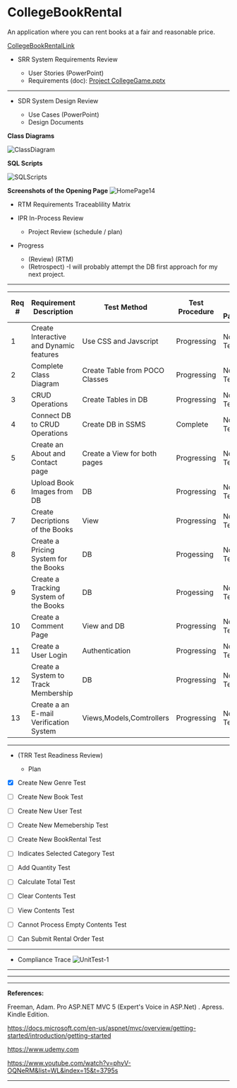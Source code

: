 # CollegeBookRental

An application where you can rent books at a fair and reasonable price. 



[CollegeBookRentalLink](https://collegebookrentaldonnyves.azurewebsites.net/)
- SRR  System Requirements Review

	- User Stories (PowerPoint)
  - Requirements (doc): [Project CollegeGame.pptx](https://github.com/donnyves/CollegeBookRental/files/3076989/Project.CollegeGame.pptx)
---
- SDR  System Design Review

	- Use Cases (PowerPoint)
  - Design Documents

**Class Diagrams**

![ClassDiagram](https://user-images.githubusercontent.com/40510674/56258172-7fa4cd80-6083-11e9-823a-efb39b5d8382.PNG)


**SQL Scripts**

![SQLScripts](https://user-images.githubusercontent.com/40510674/56181491-920b0280-5fc2-11e9-9a1c-b19e427bbb0b.PNG)

  
**Screenshots of the Opening Page**
![HomePage14](https://user-images.githubusercontent.com/40510674/56264883-bb985c80-609c-11e9-89fb-8eaacea67e3f.PNG)
  - RTM  Requirements Traceablility Matrix
 - IPR   In-Process Review

	- Project Review (schedule / plan)
  - Progress
    - (Review) (RTM)
    - (Retrospect) -I will probably attempt the DB first approach for my next project.
--- 
|Req #|Requirement Description|Test Method| Test Procedure|Unit Test Passed?|Time Stamp|
| ------------- |-------------| -----| --------|------|-----|
|1|Create Interactive and Dynamic features  |Use CSS and Javscript  |Progressing |Not Tested|27APR2019|
|2|Complete Class Diagram  |Create Table from POCO Classes|Progressing|Not Tested|27APR2019|
|3|CRUD Operations|Create Tables in DB|Progressing |Not Tested|27APR2019  |
|4|Connect DB to CRUD Operations|Create DB in SSMS|Complete|Not Tested| 27APR2019  |
|5|Create an About and Contact page|Create a View for both pages|Progressing|Not Tested|27APR2019|
|6|Upload Book Images from DB| DB |Progressing|Not Tested|27APR2019|
|7|Create Decriptions of the Books|View |Progressing|Not Tested| 27APR2019 |
|8|Create a Pricing System for the Books|DB|Progessing|Not Tested|27APR2019  |
|9|Create a Tracking System of the Books|DB|Progessing|Not Tested|27APR2019  |
|10|Create a Comment Page|View and DB|Progressing|Not Tested|27APR2019  |
|11|Create a User Login | Authentication | Progressing|Not Tested| 27APR2019 |
|12|Create a System to Track Membership  |   DB   |  Progressing |Not Tested| 27APR2019|
|13|Create a an E-mail Verification System | Views,Models,Comtrollers | Progressing |Not Tested|27APR2019  |



  
---

- (TRR  Test Readiness Review)

	- Plan
- [x] Create New Genre Test
- [ ] Create New Book Test
- [ ] Create New User Test
- [ ] Create New Memebership Test
- [ ] Create New BookRental Test
- [ ] Indicates Selected Category Test
- [ ] Add Quantity Test
- [ ] Calculate Total Test
- [ ] Clear Contents Test
- [ ] View Contents Test
- [ ] Cannot Process Empty Contents Test
- [ ] Can Submit Rental Order Test


---

- Compliance Trace
  ![UnitTest-1](https://user-images.githubusercontent.com/40510674/56087261-09eaf880-5e1c-11e9-8e34-7d2a8d43a277.PNG)
---





---




---








**References:**





Freeman, Adam. Pro ASP.NET MVC 5 (Expert's Voice in ASP.Net) . Apress. Kindle Edition.




https://docs.microsoft.com/en-us/aspnet/mvc/overview/getting-started/introduction/getting-started




https://www.udemy.com



https://www.youtube.com/watch?v=phyV-OQNeRM&list=WL&index=15&t=3795s





---

